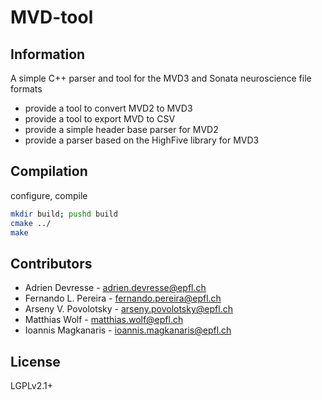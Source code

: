 # MVD-tool

## Information

A simple C++ parser and tool for the MVD3 and Sonata neuroscience file formats

* provide a tool to convert MVD2 to MVD3
* provide a tool to export MVD to CSV
* provide a simple header base parser for MVD2
* provide a parser based on the HighFive library for MVD3

## Compilation

configure, compile

```bash
mkdir build; pushd build
cmake ../
make
```

## Contributors

* Adrien Devresse  - <adrien.devresse@epfl.ch>
* Fernando L. Pereira - <fernando.pereira@epfl.ch>
* Arseny V. Povolotsky - <arseny.povolotsky@epfl.ch>
* Matthias Wolf - <matthias.wolf@epfl.ch>
* Ioannis Magkanaris - <ioannis.magkanaris@epfl.ch>

## License

LGPLv2.1+
